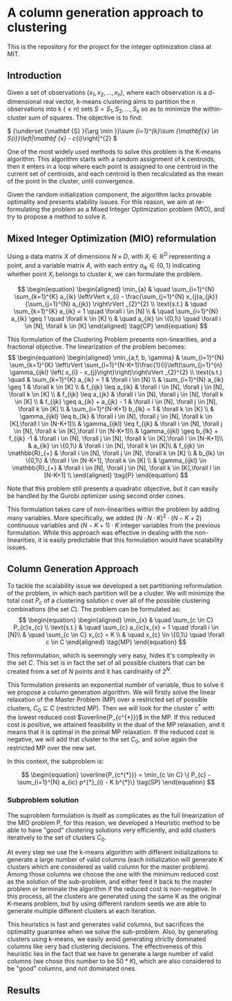 # A column generation approach to clustering

This is the repository for the project for the integer optimization class at MIT.

## Introduction 

Given a set of observations $(x_1, x_2, ... , x_n)$, where each observation is a d-dimensional real vector, k-means clustering aims to partition the n observations into k ($\leq n$) sets $S = {S_1, S_2, ..., S_k}$ so as to minimize the within-cluster sum of squares. The objective is to find:

$
{\underset {\mathbf {S} }{\arg \min }}\sum _{i=1}^{k}\sum _{\mathbf{x} \in S_{i}}\left\|\mathbf {x} - c_{i}\right\|^{2}
$

One of the most widely used methods to solve this problem is the K-means algorithm. This algorithm starts with a random assignment of k centroids, then it enters in a loop where each point is assigned to one centroid in the current set of centroids, and each centroid is then recalculated as the mean of the point in the cluster, until convergence. 

Given the random initialization component, the algorithm lacks provable optimality and presents stability issues. For this reason, we aim at re-formulating the problem as a Mixed Integer Optimization problem (MIO), and try to propose a method to solve it. 

## Mixed Integer Optimization (MIO) reformulation

Using a data matrix $X$ of dimensions $N \times D$, with  $X_{i} \in \mathbb{R}^{D}$ representing a point, and a variable matrix $A$, with each entry $a_{ik} \in \{0,1\}$ indicating whether point $X_{i}$ belongs to cluster $k$, we can formulate the problem. 

$$
\begin{equation}
\begin{aligned}
    \min_{a} &	\quad  \sum_{i=1}^{N} \sum_{k=1}^{K} a_{ik} \left\rVert x_{i} - \frac{\sum_{j=1}^{N} x_{j}a_{jk}}{\sum_{j=1}^{N} a_{jk}} \right\rVert _{2}^{2} \\
    \text{s.t.}	& \quad	\sum_{k=1}^{K} a_{ik} = 1 \quad \forall i \in [N] \\
                & \quad	\sum_{i=1}^{N} a_{ik} \geq 1 \quad \forall k \in [K] \\
                & \quad a_{ik} \in \{0,1\} \quad \forall i \in [N], \forall k \in [K]
\end{aligned}
\tag{CP}
\end{equation}
$$

This formulation of the Clustering Problem presents non-linearities, and a fractional objective. The linearization of the problem becomes: 
$$
\begin{equation}
    \begin{aligned}
        \min_{a,f, b, \gamma}		&	\sum_{i=1}^{N} \sum_{k=1}^{K} \left\rVert \sum_{l=1}^{N-K+1}\frac{1}{l}\left(\sum_{j=1}^{n} \gamma_{ijkl} \left( x_{i} - x_{j}\right)\right)\right\rVert _{2}^{2} \\
        \text{s.t.}	\quad 
        & \sum_{k=1}^{K} a_{ik} = 1 & \forall i \in [N] \\
        & \sum_{i=1}^{N} a_{ik} \geq 1 & \forall k \in [K] \\
        & f_{ijk} \leq a_{ik} & \forall i \in [N], \forall j \in [N], \forall k \in [K] \\
        & f_{ijk} \leq a_{jk} & \forall i \in [N], \forall j \in [N], \forall k \in [K] \\
        & f_{ijk} \geq a_{ik} + a_{jk} - 1 & \forall i \in [N], \forall j \in [N], \forall k \in [K] \\
        & \sum_{i=1}^{N-K+1} b_{lk} = 1 & \forall k \in [K] \\
        & \gamma_{ijkl} \leq b_{lk} & \forall i \in [N], \forall j \in [N], \forall k \in [K],\forall l \in [N-K+1]\\
        & \gamma_{ijkl} \leq f_{ijk} & \forall i \in [N], \forall j \in [N], \forall k \in [K],\forall l \in [N-K+1]\\
        & \gamma_{ijkl} \geq b_{lk} + f_{ijk} -1 & \forall i \in [N], \forall j \in [N], \forall k \in [K],\forall l \in [N-K+1]\\
        & a_{ik} \in \{0,1\} & \forall i \in [N], \forall k \in [K]\\
        & f_{ijk} \in \mathbb{R}_{+} & \forall i \in [N], \forall j \in [N], \forall k \in [K] \\
        & b_{lk} \in \{0,1\} & \forall l \in [N-K+1], \forall k \in [K] \\ 
        & \gamma_{ijkl} \in \mathbb{R}_{+} & \forall i \in [N], \forall j \in [N], \forall k \in [K],\forall l \in [N-K+1] \\
    \end{aligned}
    \tag{P}
\end{equation}
$$

Note that this problem still presents a quadratic objective, but it can easily be handled by the Gurobi optimizer using second order cones. 

This formulation takes care of non-linearities within the problem by adding many variables. More specifically, we added $(N \cdot N \cdot K)^2 \cdot (N-K+2)$ continuous variables and $(N-K+1)\cdot K$ integer variables from the previous formulation. While this approach was effective in dealing with the non-linearities, it is easily predictable that this formulation would have scalability issues.

## Column Generation Approach

To tackle the scalability issue we developed a set partitioning reformulation of the problem, in which each partition will be a cluster. We will minimize the total cost $P_{c}$ of a clustering solution $c$ over all of the possible clustering combinations (the set $C$). The problem can be formulated as: 
$$
\begin{equation}
    \begin{aligned}
        \min_{x} &	\quad  \sum_{c \in C} P_{c}x_{c} \\
        \text{s.t.}	& \quad	\sum_{c} a_{ic}x_{x} = 1 \quad \forall i \in [N]\\
                    & \quad	\sum_{c \in C} x_{c} = K \\
                    & \quad x_{c} \in \{0,1\} \quad \forall c \in C
    \end{aligned}
    \tag{MP}
\end{equation}
$$

This reformulation, which is seemingly very easy, hides it's complexity in the set $C$. This set is in fact the set of all possible clusters that can be created from a set of $N$ points and it has cardinality of $2^{N}$.

This formulation presents an exponential number of variable, thus to solve it we propose a column generation algorithm. We will firstly solve the linear relaxation of the Master Problem (MP) over a restricted set of possible clusters, $C_{0} \subseteq C$ (restricted MP). Then we will look for the cluster $c^{*}$ with the lowest reduced cost $\overline{P_{c^{*}}}$ in the MP. If this reduced cost is positive, we attained feasibility in the dual of the MP relaxation, and it means that it is optimal in the primal MP relaxation. If the reduced cost is negative, we will add that cluster to the set $C_{0}$, and solve again the restricted MP over the new set. 

In this context, the subproblem is: 

$$
\begin{equation}
        \overline{P_{c^{*}}} = \min_{c \in C} \{ P_{c} - \sum_{i=1}^{N} a_{ic} p^{*}_{i} - K b^{*}\}
    \tag{SP}
\end{equation}
$$

### Subproblem solution

The suproblem formulation is itself as complicates as the full linearization of the MIO problem P, for this reason, we developed a Heuristic method to be able to have "good" clustering solutions very efficiently, and add clusters iteratively to the set of clusters $C_{0}$.

At every step we use the k-means algorithm with different initializations to generate a large number of valid columns (each initialization will generate $K$ clusters which are considered as valid column for the master problem). Among those columns we choose the one with the minimum reduced cost as the solution of the sub-problem, and either feed it back to the master problem or terminate the algorithm if the reduced cost is non-negative.
In this process, all the clusters are generated using the same K as the original K-means problem, but by using different random seeds we are able to generate multiple different clusters at each iteration. 

This heuristics is fast and generates valid columns, but sacrifices the optimality guarantee when we solve the sub-problem. Also, by generating clusters using k-means, we easily avoid generating strictly dominated columns like very bad clustering decisions. The effectiveness of this heuristic lies in the fact that we have to generate a large number of valid columns (we chose this number to be $50*K$), which are also considered to be "good" columns, and not dominated ones.

## Results

